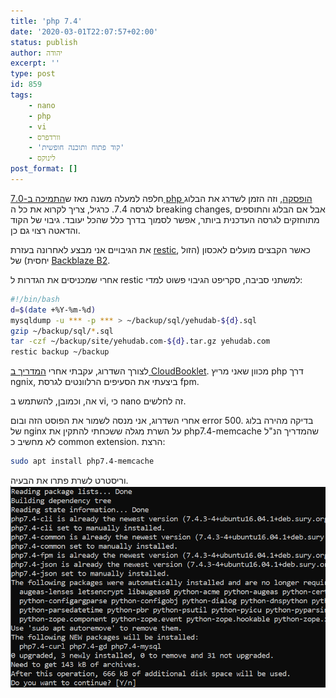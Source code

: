 ```yaml
---
title: 'php 7.4'
date: '2020-03-01T22:07:57+02:00'
status: publish
author: יהודה
excerpt: ''
type: post
id: 859
tags:
    - nano
    - php
    - vi
    - וורדפרס
    - 'קוד פתוח ותוכנה חופשית'
    - לינוקס
post_format: []
---
```

חלפה למעלה משנה מאז ש[התמיכה ב-7.0 php הופסקה](https://www.php.net/eol.php), וזה הזמן לשדרג את הבלוג לגרסה 7.4. כרגיל, צריך לקרוא את כל ה breaking changes, אבל אם הבלוג והתוספים מתוחזקים לגרסה העדכנית ביותר, אפשר לסמוך בדרך כלל שהכל יעובד. גיבוי של הקוד והדאטה רצוי גם כן.

את הגיבויים אני מבצע לאחרונה בעזרת [restic](https://restic.net/), כאשר הקבצים מועלים לאכסון (הזול יחסית) של [Backblaze B2](https://www.backblaze.com/b2/cloud-storage.html).

אחרי שמכניסים את הגדרות ל restic למשתני סביבה, סקריפט הגיבוי פשוט למדי:

```bash
#!/bin/bash
d=$(date +%Y-%m-%d)
mysqldump -u *** -p *** > ~/backup/sql/yehudab-${d}.sql
gzip ~/backup/sql/*.sql
tar -czf ~/backup/site/yehudab.com-${d}.tar.gz yehudab.com
restic backup ~/backup
```

לצורך השדרוג, עקבתי אחרי [המדריך ב CloudBooklet](https://www.cloudbooklet.com/upgrade-php-version-to-php-7-4-on-ubuntu/). מכוון שאני מריץ php דרך ngnix, ביצעתי את הסעיפים הרלוונטים לגרסת fpm.

אה, וכמובן, להשתמש ב vi, כי nano זה לחלשים.

אחרי השדרוג, אני מנסה לשמור את הפוסט הזה ובום error 500. בדיקה מהירה בלוג של nginx על השרת מגלה ששכחתי להתקין את php7.4-memcache שהמדריך הנ"ל לא מחשיב כ common extension. הרצת:

```bash
sudo apt install php7.4-memcache
```

וריסטרט לשרת פתרו את הבעיה.  
![שדרוג](/img/2020/upgrade.png)
